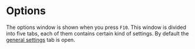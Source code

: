 # Options

The options window is shown when you press `F10`. This window is divided into five tabs, each of them contains certain kind of settings. By default the [general settings](general.md) tab is open.

